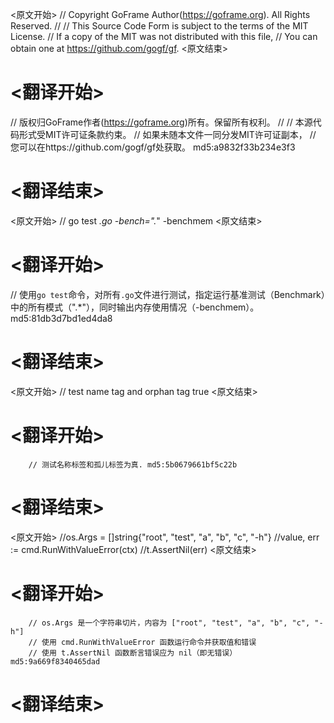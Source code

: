 
<原文开始>
// Copyright GoFrame Author(https://goframe.org). All Rights Reserved.
//
// This Source Code Form is subject to the terms of the MIT License.
// If a copy of the MIT was not distributed with this file,
// You can obtain one at https://github.com/gogf/gf.
<原文结束>

# <翻译开始>
// 版权归GoFrame作者(https://goframe.org)所有。保留所有权利。
//
// 本源代码形式受MIT许可证条款约束。
// 如果未随本文件一同分发MIT许可证副本，
// 您可以在https://github.com/gogf/gf处获取。 md5:a9832f33b234e3f3
# <翻译结束>


<原文开始>
// go test *.go -bench=".*" -benchmem
<原文结束>

# <翻译开始>
// 使用`go test`命令，对所有`.go`文件进行测试，指定运行基准测试（Benchmark）中的所有模式（".*"），同时输出内存使用情况（-benchmem）。 md5:81db3d7bd1ed4da8
# <翻译结束>


<原文开始>
// test name tag and orphan tag true
<原文结束>

# <翻译开始>
		// 测试名称标签和孤儿标签为真. md5:5b0679661bf5c22b
# <翻译结束>


<原文开始>
		//os.Args = []string{"root", "test", "a", "b", "c", "-h"}
		//value, err := cmd.RunWithValueError(ctx)
		//t.AssertNil(err)
<原文结束>

# <翻译开始>
		// os.Args 是一个字符串切片，内容为 ["root", "test", "a", "b", "c", "-h"]
		// 使用 cmd.RunWithValueError 函数运行命令并获取值和错误
		// 使用 t.AssertNil 函数断言错误应为 nil（即无错误） md5:9a669f8340465dad
# <翻译结束>

